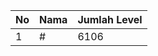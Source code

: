 | No | Nama            | Jumlah Level |
|----|-----------------|--------------|
| 1  | #    |    6106        |
